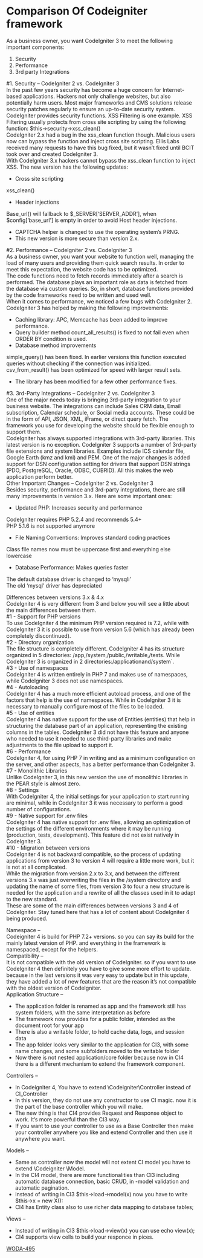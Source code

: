# Comparison Of Codeigniter framework

As a business owner, you want CodeIgniter 3 to meet the following important components:

1. Security
2. Performance
3. 3rd party Integrations

#1. Security – CodeIgniter 2 vs. CodeIgniter 3  
In the past few years security has become a huge concern for Internet-based applications. Hackers not only challenge websites, but also potentially harm users. Most major frameworks and CMS solutions release security patches regularly to ensure an up-to-date security system.  
CodeIgniter provides security functions. XSS Filtering is one example. XSS Filtering usually protects from cross site scripting by using the following function: $this->security->xss\_clean()  
CodeIgniter 2.x had a bug in the xss\_clean function though. Malicious users now can bypass the function and inject cross site scripting. Ellis Labs received many requests to have this bug fixed, but it wasn’t fixed until BCIT took over and created CodeIgniter 3.  
With CodeIgniter 3.x hackers cannot bypass the xss\_clean function to inject XSS. The new version has the following updates:

- Cross site scripting

xss\_clean()

- Header injections

Base\_url() will fallback to $\_SERVER\[‘SERVER\_ADDR’\], when $config\[‘base\_url’\] is empty in order to avoid Host header injections.

- CAPTCHA helper is changed to use the operating system’s PRNG.
- This new version is more secure than version 2.x.

#2. Performance – CodeIgniter 2 vs. CodeIgniter 3  
As a business owner, you want your website to function well, managing the load of many users and providing them quick search results. In order to meet this expectation, the website code has to be optimized.  
The code functions need to fetch records immediately after a search is performed. The database plays an important role as data is fetched from the database via custom queries. So, in short, database functions provided by the code frameworks need to be written and used well.  
When it comes to performance, we noticed a few bugs with CodeIgniter 2. CodeIgniter 3 has helped by making the following improvements:

- Caching library: APC, Memcache has been added to improve performance.
- Query builder method count\_all\_results() is fixed to not fail even when ORDER BY condition is used.
- Database method improvements

simple\_query() has been fixed. In earlier versions this function executed queries without checking if the connection was initialized.  
csv\_from\_result() has been optimized for speed with larger result sets.

- The library has been modified for a few other performance fixes.

#3. 3rd-Party Integrations – CodeIgniter 2 vs. CodeIgniter 3  
One of the major needs today is bringing 3rd-party integration to your business website. The integrations can include Sales CRM data, Email subscription, Calendar schedule, or Social media accounts. These could be in the form of API, JSON, XML, iFrame, or direct query fetch. The framework you use for developing the website should be flexible enough to support them.  
CodeIgniter has always supported integrations with 3rd-party libraries. This latest version is no exception. CodeIgniter 3 supports a number of 3rd-party file extensions and system libraries. Examples include ICS calendar file, Google Earth (kmz and kml) and PEM. One of the major changes is added support for DSN configuration setting for drivers that support DSN strings (PDO, PostgreSQL, Oracle, ODBC, CUBRID). All this makes the web application perform better.  
Other Important Changes – CodeIgniter 2 vs. CodeIgniter 3  
Besides security, performance and 3rd-party integrations, there are still many improvements in version 3.x. Here are some important ones:

- Updated PHP: Increases security and performance

CodeIgniter requires PHP 5.2.4 and recommends 5.4+  
PHP 5.1.6 is not supported anymore

- File Naming Conventions: Improves standard coding practices

Class file names now must be uppercase first and everything else lowercase

- Database Performance: Makes queries faster

The default database driver is changed to ‘mysqli’  
The old ‘mysql’ driver has depreciated

Differences between versions 3.x & 4.x  
CodeIgniter 4 is very different from 3 and below you will see a little about the main differences between them.  
#1 - Support for PHP versions  
To use CodeIgniter 4 the minimum PHP version required is 7.2, while with CodeIgniter 3 it is possible to use from version 5.6 (which has already been completely discontinued).  
#2 - Directory organization  
The file structure is completely different. CodeIgniter 4 has its structure organized in 5 directories: /app,/system,/public,/writable,/tests. While CodeIgniter 3 is organized in 2 directories:/applicationand/system\`.  
#3 - Use of namespaces  
CodeIgniter 4 is written entirely in PHP 7 and makes use of namespaces, while CodeIgniter 3 does not use namespaces.  
#4 - Autoloading  
CodeIgniter 4 has a much more efficient autoload process, and one of the factors that help is the use of namespaces. While in CodeIgniter 3 it is necessary to manually configure most of the files to be loaded.  
#5 - Use of entities  
CodeIgniter 4 has native support for the use of Entities (entities) that help in structuring the database part of an application, representing the existing columns in the tables. CodeIgniter 3 did not have this feature and anyone who needed to use it needed to use third-party libraries and make adjustments to the file upload to support it.  
#6 - Performance  
CodeIgniter 4, for using PHP 7 in writing and as a minimum configuration on the server, and other aspects, has a better performance than CodeIgniter 3.  
#7 - Monolithic Libraries  
Unlike CodeIgniter 3, in this new version the use of monolithic libraries in the PEAR style is almost zero.  
#8 - Settings  
With CodeIgniter 4, the initial settings for your application to start running are minimal, while in CodeIgniter 3 it was necessary to perform a good number of configurations.  
#9 - Native support for .env files  
CodeIgniter 4 has native support for .env files, allowing an optimization of the settings of the different environments where it may be running (production, tests, development). This feature did not exist natively in CodeIgniter 3.  
#10 - Migration between versions  
CodeIgniter 4 is not backward compatible, so the process of updating applications from version 3 to version 4 will require a little more work, but it is not at all complicated.  
While the migration from version 2.x to 3.x, and between the different versions 3.x was just overwriting the files in the /system directory and updating the name of some files, from version 3 to four a new structure is needed for the application and a rewrite of all the classes used in it to adapt to the new standard.  
These are some of the main differences between versions 3 and 4 of CodeIgniter. Stay tuned here that has a lot of content about CodeIgniter 4 being produced.

Namespace –  
Codeigniter 4 is build for PHP 7.2+ versions. so you can say its build for the mainly latest version of PHP. and everything in the framework is namespaced, except for the helpers.  
Compatibility –  
It is not compatible with the old version of CodeIgniter. so if you want to use CodeIgniter 4 then definitely you have to give some more effort to update. because in the last versions it was very easy to update but in this update, they have added a lot of new features that are the reason it’s not compatible with the oldest version of CodeIgniter.  
Application Structure – 

- The application folder is renamed as app and the framework still has system folders, with the same interpretation as before
- The framework now provides for a public folder, intended as the document root for your app
- There is also a writable folder, to hold cache data, logs, and session data
- The app folder looks very similar to the application for CI3, with some name changes, and some subfolders moved to the writable folder
- Now there is not nested application/core folder because now in CI4 there is a different mechanism to extend the framework component.

Controllers – 

- In Codeigniter 4, You have to extend \\Codeigniter\\Controller instead of CI\_Controller
- In this version, they do not use any constructor to use CI magic. now it is the part of the base controller which you will make.
- The new thing is that CI4 provides Request and Response object to work. It’s more powerful than the CI3 way.
- If you want to use your controller to use as a Base Controller then make your controller anywhere you like and extend Controller and then use it anywhere you want.

Models – 

- Same as controller now the model will not extent CI model you have to extend \\Codeigniter \\Model.
- In the CI4 model, there are more functionalities than CI3 including automatic database connection, basic CRUD, in -model validation and automatic pagination.
- instead of writing in CI3 $this->load->model(x) now you have to write $this->x = new X():
- CI4 has Entity class also to use richer data mapping to database tables;

Views – 

- Instead of writing in CI3 $this->load->view(x) you can use echo view(x);
- CI4 supports view cells to build your responce in pices.

 [WODA-495](https://2cu.atlassian.net/browse/WODA-495?src=confmacro)